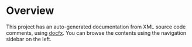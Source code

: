 # Overview

This project has an auto-generated documentation from XML source code comments,
using [docfx](https://dotnet.github.io/docfx/). You can browse the contents
using the navigation sidebar on the left.
